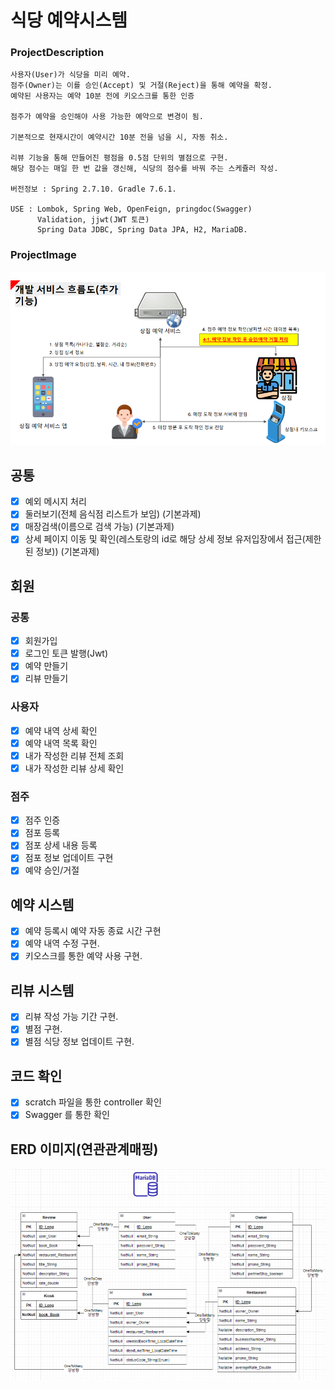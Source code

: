 # 식당 예약시스템
### ProjectDescription
    사용자(User)가 식당을 미리 예약.  
    점주(Owner)는 이를 승인(Accept) 및 거절(Reject)을 통해 예약을 확정.    
    예약된 사용자는 예약 10분 전에 키오스크를 통한 인증

    점주가 예약을 승인해야 사용 가능한 예약으로 변경이 됨.
   
    기본적으로 현재시간이 예약시간 10분 전을 넘을 시, 자동 취소.
     
    리뷰 기능을 통해 만들어진 평점을 0.5점 단위의 별점으로 구현.
    해당 점수는 매일 한 번 값을 갱신해, 식당의 점수를 바꿔 주는 스케쥴러 작성.
    
    버전정보 : Spring 2.7.10. Gradle 7.6.1.
   
    USE : Lombok, Spring Web, OpenFeign, pringdoc(Swagger)
          Validation, jjwt(JWT 토큰)
          Spring Data JDBC, Spring Data JPA, H2, MariaDB.
### ProjectImage
![img_1.png](img_1.png)
## 공통
- [x] 예외 메시지 처리
- [x] 둘러보기(전체 음식점 리스트가 보임) (기본과제)
- [x] 매장검색(이름으로 검색 가능) (기본과제)
- [x] 상세 페이지 이동 및 확인(레스토랑의 id로 해당 상세 정보 유저입장에서 접근(제한된 정보)) (기본과제)

## 회원
### 공통
- [x] 회원가입 
- [x] 로그인 토큰 발행(Jwt) 
- [x] 예약 만들기
- [x] 리뷰 만들기
### 사용자
- [x] 예약 내역 상세 확인
- [x] 예약 내역 목록 확인
- [x] 내가 작성한 리뷰 전체 조회
- [x] 내가 작성한 리뷰 상세 확인
### 점주
- [x] 점주 인증
- [x] 점포 등록
- [x] 점포 상세 내용 등록
- [x] 점포 정보 업데이트 구현
- [x] 예약 승인/거절
## 예약 시스템
- [x] 예약 등록시 예약 자동 종료 시간 구현
- [x] 예약 내역 수정 구현.
- [x] 키오스크를 통한 예약 사용 구현.
## 리뷰 시스템
- [x] 리뷰 작성 가능 기간 구현.
- [x] 별점 구현. 
- [x] 별점 식당 정보 업데이트 구현.
## 코드 확인
- [x] scratch 파일을 통한 controller 확인
- [x] Swagger 를 통한 확인

## ERD 이미지(연관관계매핑)
![img_2.png](img_2.png)
